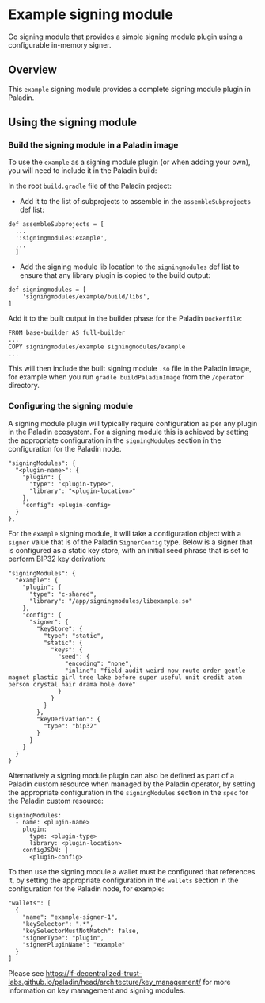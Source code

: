 # Example signing module

Go signing module that provides a simple signing module plugin using a configurable in-memory signer.

## Overview

This `example` signing module provides a complete signing module plugin in Paladin.

## Using the signing module

### Build the signing module in a Paladin image

To use the `example` as a signing module plugin (or when adding your own), you will need to include it in the Paladin build:

In the root `build.gradle` file of the Paladin project:

- Add it to the list of subprojects to assemble in the `assembleSubprojects` def list:

```
def assembleSubprojects = [
  ...
  ':signingmodules:example',
  ...
  ]
```

- Add the signing module lib location to the `signingmodules` def list to ensure that any library plugin is copied to the build output:

```
def signingmodules = [
    'signingmodules/example/build/libs',
]
```

Add it to the built output in the builder phase for the Paladin `Dockerfile`:

```
FROM base-builder AS full-builder
...
COPY signingmodules/example signingmodules/example
...
```

This will then include the built signing module `.so` file in the Paladin image, for example when you run `gradle buildPaladinImage` from the `/operator` directory.

### Configuring the signing module

A signing module plugin will typically require configuration as per any plugin in the Paladin ecosystem. For a signing module this is achieved by setting the appropriate configuration in the `signingModules` section in the configuration for the Paladin node.

```
"signingModules": {
  "<plugin-name>": {
    "plugin": {
      "type": "<plugin-type>",
      "library": "<plugin-location>"
    },
    "config": <plugin-config>
  }
},
```

For the `example` signing module, it will take a configuration object with a `signer` value that is of the Paladin `SignerConfig` type. Below is a signer that is configured as a static key store, with an initial seed phrase that is set to perform BIP32 key derivation:

```
"signingModules": {
  "example": {
    "plugin": {
      "type": "c-shared",
      "library": "/app/signingmodules/libexample.so"
    },
    "config": {
      "signer": {
        "keyStore": {
          "type": "static",
          "static": {
            "keys": {
              "seed": {
                "encoding": "none",
                "inline": "field audit weird now route order gentle magnet plastic girl tree lake before super useful unit credit atom person crystal hair drama hole dove"
              }
            }
          }
        },
        "keyDerivation": {
          "type": "bip32"
        }
      }
    }
  }
}
```

Alternatively a signing module plugin can also be defined as part of a Paladin custom resource when managed by the Paladin operator, by setting the appropriate configuration in the `signingModules` section in the `spec` for the Paladin custom resource:

```
signingModules:
  - name: <plugin-name>
    plugin:
      type: <plugin-type>
      library: <plugin-location>
    configJSON: |
      <plugin-config>
```

To then use the signing module a wallet must be configured that references it, by setting the appropriate configuration in the `wallets` section in the configuration for the Paladin node, for example:

```
"wallets": [
  {
    "name": "example-signer-1",
    "keySelector": ".*",
    "keySelectorMustNotMatch": false,
    "signerType": "plugin",
    "signerPluginName": "example"
  }
]
```

Please see https://lf-decentralized-trust-labs.github.io/paladin/head/architecture/key_management/ for more information on key management and signing modules.
